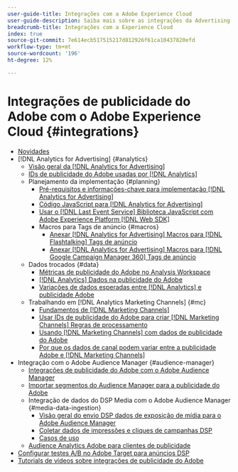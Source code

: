 ```yaml
---
user-guide-title: Integrações com a Adobe Experience Cloud
user-guide-description: Saiba mais sobre as integrações da Advertising DSP e da Advertising Search com outros produtos e serviços da Adobe Experience Cloud.
breadcrumb-title: Integrações com a Experience Cloud
index: true
source-git-commit: 7e614ecb517515217d812926f61ca10437820efd
workflow-type: tm+mt
source-wordcount: '196'
ht-degree: 12%

---
```



# Integrações de publicidade do Adobe com o Adobe Experience Cloud {#integrations}

<!--  ADD LATER: and Adobe Experience Platform -->

+ [Novidades](/help/integrations/home.md)
+ [!DNL Analytics for Advertising] {#analytics}
   + [Visão geral da [!DNL Analytics for Advertising]](/help/integrations/analytics/overview.md)
   + [IDs de publicidade do Adobe usadas por [!DNL Analytics]](/help/integrations/analytics/ids.md)
   + Planejamento da implementação {#planning}
      + [Pré-requisitos e informações-chave para implementação [!DNL Analytics for Advertising]](/help/integrations/analytics/prerequisites.md)
      + [Código JavaScript para [!DNL Analytics for Advertising]](/help/integrations/analytics/javascript.md)
      + [Usar o [!DNL Last Event Service] Biblioteca JavaScript com Adobe Experience Platform [!DNL Web SDK]](/help/integrations/analytics/web-sdk.md)
      + Macros para Tags de anúncio {#macros}
         + [Anexar [!DNL Analytics for Advertising] Macros para [!DNL Flashtalking] Tags de anúncio](/help/integrations/analytics/macros-flashtalking.md)
         + [Anexar [!DNL Analytics for Advertising] Macros para [!DNL Google Campaign Manager 360] Tags de anúncio](/help/integrations/analytics/macros-google-campaign-manager.md)
   + Dados trocados {#data}
      + [Métricas de publicidade do Adobe no Analysis Workspace](/help/integrations/analytics/advertising-metrics-in-analytics.md)
      + [[!DNL Analytics] Dados na publicidade do Adobe](/help/integrations/analytics/analytics-data-in-advertising.md)
      + [Variações de dados esperadas entre [!DNL Analytics] e publicidade Adobe](/help/integrations/analytics/data-variances.md)
   + Trabalhando em [!DNL Analytics Marketing Channels] {#mc}
      + [Fundamentos de [!DNL Marketing Channels]](/help/integrations/analytics/marketing-channels/mc-overview.md)
      + [Usar IDs de publicidade do Adobe para criar [!DNL Marketing Channels] Regras de processamento](/help/integrations/analytics/marketing-channels/mc-ids.md)
      + [Usando [!DNL Marketing Channels] com dados de publicidade do Adobe](/help/integrations/analytics/marketing-channels/mc-ac-data.md)
      + [Por que os dados de canal podem variar entre a publicidade Adobe e [!DNL Marketing Channels]](/help/integrations/analytics/marketing-channels/mc-data-variances.md)
+ Integração com o Adobe Audience Manager {#audience-manager}
   + [Integrações de publicidade do Adobe com o Adobe Audience Manager](/help/integrations/audience-manager/overview.md)
   + [Importar segmentos do Audience Manager para a publicidade do Adobe](/help/integrations/audience-manager/import-audiences.md)
   + Integração de dados do DSP Media com o Adobe Audience Manager {#media-data-ingestion}
      + [Visão geral do envio DSP dados de exposição de mídia para o Adobe Audience Manager](/help/integrations/audience-manager/media-data-integration/overview.md)
      + [Coletar dados de impressões e cliques de campanhas DSP](/help/integrations/audience-manager/media-data-integration/collect.md)
      + [Casos de uso](/help/integrations/audience-manager/media-data-integration/use-cases.md)
   + [Audience Analytics Adobe para clientes de publicidade](/help/integrations/audience-manager/audience-analytics.md)
+ [Configurar testes A/B no Adobe Target para anúncios DSP](/help/integrations/target/overview-ab-tests.md)
+ [Tutorials de vídeos sobre integrações de publicidade do Adobe](https://experienceleague.adobe.com/docs/advertising-learn/tutorials/overview.html)<!-- rename if the tutorials TOC structure changes -->
